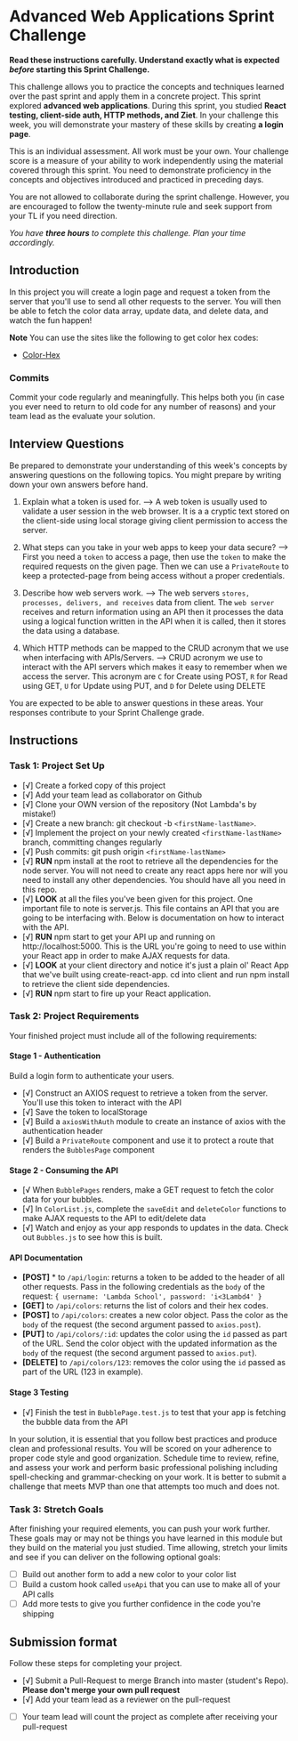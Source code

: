 # Advanced Web Applications Sprint Challenge

**Read these instructions carefully. Understand exactly what is expected _before_ starting this Sprint Challenge.**

This challenge allows you to practice the concepts and techniques learned over the past sprint and apply them in a concrete project. This sprint explored **advanced web applications**. During this sprint, you studied **React testing, client-side auth, HTTP methods, and Ziet**. In your challenge this week, you will demonstrate your mastery of these skills by creating **a login page**.

This is an individual assessment. All work must be your own. Your challenge score is a measure of your ability to work independently using the material covered through this sprint. You need to demonstrate proficiency in the concepts and objectives introduced and practiced in preceding days.

You are not allowed to collaborate during the sprint challenge. However, you are encouraged to follow the twenty-minute rule and seek support from your TL if you need direction.

_You have **three hours** to complete this challenge. Plan your time accordingly._

## Introduction

In this project you will create a login page and request a token from the server that you'll use to send all other requests to the server. You will then be able to fetch the color data array, update data, and delete data, and watch the fun happen!

**Note** You can use the sites like the following to get color hex codes:

- [Color-Hex](https://www.color-hex.com/)

### Commits

Commit your code regularly and meaningfully. This helps both you (in case you ever need to return to old code for any number of reasons) and your team lead as the evaluate your solution.

## Interview Questions

Be prepared to demonstrate your understanding of this week's concepts by answering questions on the following topics. You might prepare by writing down your own answers before hand.

1. Explain what a token is used for.
   --> A web token is usually used to validate a user session in the web browser. It is a a cryptic text stored on the client-side using local storage giving client permission to access the server.

2. What steps can you take in your web apps to keep your data secure?
   --> First you need a `token` to access a page, then use the `token` to make the required requests on the given page. Then we can use a `PrivateRoute` to keep a protected-page from being access without a proper credentials.

3. Describe how web servers work.
   --> The web servers `stores, processes, delivers, and receives` data from client. The `web server` receives and return information using an API then it processes the data using a logical function written in the API when it is called, then it stores the data using a database.

4. Which HTTP methods can be mapped to the CRUD acronym that we use when interfacing with APIs/Servers.
   --> CRUD acronym we use to interact with the API servers which makes it easy to remember when we access the server. This acronym are `C` for Create using POST, `R` for Read using GET, `U` for Update using PUT, and `D` for Delete using DELETE

You are expected to be able to answer questions in these areas. Your responses contribute to your Sprint Challenge grade.

## Instructions

### Task 1: Project Set Up

- [√] Create a forked copy of this project
- [√] Add your team lead as collaborator on Github
- [√] Clone your OWN version of the repository (Not Lambda's by mistake!)
- [√] Create a new branch: git checkout -b `<firstName-lastName>`.
- [√] Implement the project on your newly created `<firstName-lastName>` branch, committing changes regularly
- [√] Push commits: git push origin `<firstName-lastName>`
- [√] **RUN** npm install at the root to retrieve all the dependencies for the node server. You will not need to create any react apps here nor will you need to install any other dependencies. You should have all you need in this repo.
- [√] **LOOK** at all the files you've been given for this project. One important file to note is server.js. This file contains an API that you are going to be interfacing with. Below is documentation on how to interact with the API.
- [√] **RUN** npm start to get your API up and running on http://localhost:5000. This is the URL you're going to need to use within your React app in order to make AJAX requests for data.
- [√] **LOOK** at your client directory and notice it's just a plain ol' React App that we've built using create-react-app.
  cd into client and run npm install to retrieve the client side dependencies.
- [√] **RUN** npm start to fire up your React application.

### Task 2: Project Requirements

Your finished project must include all of the following requirements:

#### Stage 1 - Authentication

Build a login form to authenticate your users.

- [√] Construct an AXIOS request to retrieve a token from the server. You'll use this token to interact with the API
- [√] Save the token to localStorage
- [√] Build a `axiosWithAuth` module to create an instance of axios with the authentication header
- [√] Build a `PrivateRoute` component and use it to protect a route that renders the `BubblesPage` component

#### Stage 2 - Consuming the API

- [√ When `BubblePages` renders, make a GET request to fetch the color data for your bubbles.
- [√] In `ColorList.js`, complete the `saveEdit` and `deleteColor` functions to make AJAX requests to the API to edit/delete data
- [√] Watch and enjoy as your app responds to updates in the data. Check out `Bubbles.js` to see how this is built.

#### API Documentation

- **[POST]** \* to `/api/login`: returns a token to be added to the header of all other requests. Pass in the following credentials as the `body` of the request: `{ username: 'Lambda School', password: 'i<3Lambd4' }`
- **[GET]** to `/api/colors`: returns the list of colors and their hex codes.
- **[POST]** to `/api/colors`: creates a new color object. Pass the color as the `body` of the request (the second argument passed to `axios.post`).
- **[PUT]** to `/api/colors/:id`: updates the color using the `id` passed as part of the URL. Send the color object with the updated information as the `body` of the request (the second argument passed to `axios.put`).
- **[DELETE]** to `/api/colors/123`: removes the color using the `id` passed as part of the URL (123 in example).

#### Stage 3 Testing

- [√] Finish the test in `BubblePage.test.js` to test that your app is fetching the bubble data from the API

In your solution, it is essential that you follow best practices and produce clean and professional results. You will be scored on your adherence to proper code style and good organization. Schedule time to review, refine, and assess your work and perform basic professional polishing including spell-checking and grammar-checking on your work. It is better to submit a challenge that meets MVP than one that attempts too much and does not.

### Task 3: Stretch Goals

After finishing your required elements, you can push your work further. These goals may or may not be things you have learned in this module but they build on the material you just studied. Time allowing, stretch your limits and see if you can deliver on the following optional goals:

- [ ] Build out another form to add a new color to your color list
- [ ] Build a custom hook called `useApi` that you can use to make all of your API calls
- [ ] Add more tests to give you further confidence in the code you're shipping

## Submission format

Follow these steps for completing your project.

- [√] Submit a Pull-Request to merge <firstName-lastName> Branch into master (student's Repo). **Please don't merge your own pull request**
- [√] Add your team lead as a reviewer on the pull-request
- [ ] Your team lead will count the project as complete after receiving your pull-request
